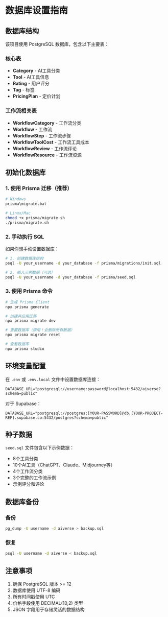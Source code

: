 # 数据库设置指南

## 数据库结构

该项目使用 PostgreSQL 数据库，包含以下主要表：

### 核心表
- **Category** - AI工具分类
- **Tool** - AI工具信息
- **Rating** - 用户评分
- **Tag** - 标签
- **PricingPlan** - 定价计划

### 工作流相关表
- **WorkflowCategory** - 工作流分类
- **Workflow** - 工作流
- **WorkflowStep** - 工作流步骤
- **WorkflowToolCost** - 工作流工具成本
- **WorkflowReview** - 工作流评论
- **WorkflowResource** - 工作流资源

## 初始化数据库

### 1. 使用 Prisma 迁移（推荐）

```bash
# Windows
prisma\migrate.bat

# Linux/Mac
chmod +x prisma/migrate.sh
./prisma/migrate.sh
```

### 2. 手动执行 SQL

如果你想手动设置数据库：

```bash
# 1. 创建数据库结构
psql -U your_username -d your_database -f prisma/migrations/init.sql

# 2. 插入示例数据（可选）
psql -U your_username -d your_database -f prisma/seed.sql
```

### 3. 使用 Prisma 命令

```bash
# 生成 Prisma Client
npx prisma generate

# 创建并应用迁移
npx prisma migrate dev

# 重置数据库（慎用！会删除所有数据）
npx prisma migrate reset

# 查看数据库
npx prisma studio
```

## 环境变量配置

在 `.env` 或 `.env.local` 文件中设置数据库连接：

```env
DATABASE_URL="postgresql://username:password@localhost:5432/aiverse?schema=public"
```

对于 Supabase：
```env
DATABASE_URL="postgresql://postgres:[YOUR-PASSWORD]@db.[YOUR-PROJECT-REF].supabase.co:5432/postgres?schema=public"
```

## 种子数据

`seed.sql` 文件包含以下示例数据：
- 8个工具分类
- 10个AI工具（ChatGPT、Claude、Midjourney等）
- 4个工作流分类
- 3个完整的工作流示例
- 示例评分和评论

## 数据库备份

### 备份
```bash
pg_dump -U username -d aiverse > backup.sql
```

### 恢复
```bash
psql -U username -d aiverse < backup.sql
```

## 注意事项

1. 确保 PostgreSQL 版本 >= 12
2. 数据库使用 UTF-8 编码
3. 所有时间戳使用 UTC
4. 价格字段使用 DECIMAL(10,2) 类型
5. JSON 字段用于存储灵活的数据结构
